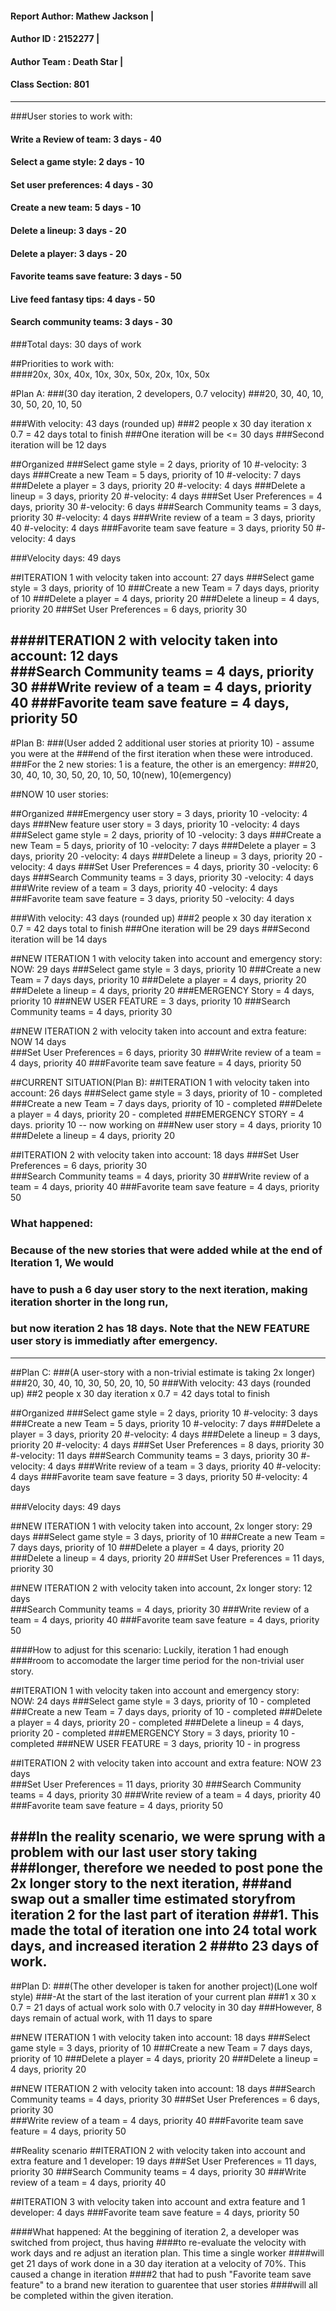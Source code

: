 #### Report Author: Mathew Jackson							 |
#### Author ID    : 2152277								 | 		
#### Author Team  : Death Star								 |
#### Class Section: 801	
______________________________________________________________________
###User stories to work with:
#### Write a Review of team: 3 days - 40
#### Select a game style: 2 days - 10
#### Set user preferences: 4 days - 30
#### Create a new team: 5 days - 10
#### Delete a lineup: 3 days - 20
#### Delete a player: 3 days - 20
#### Favorite teams save feature: 3 days - 50
#### Live feed fantasy tips: 4 days - 50
#### Search community teams: 3 days  - 30

###Total days: 30 days of work

##Priorities to work with:	
####20x, 30x, 40x, 10x, 30x, 50x, 20x, 10x, 50x

#Plan A:
###(30 day iteration, 2 developers, 0.7 velocity)
###20, 30, 40, 10, 30, 50, 20, 10, 50

###With velocity: 43 days (rounded up)
###2 people x 30 day iteration x 0.7 = 42 days total to finish
###One iteration will be <= 30 days
###Second iteration will be 12 days

##Organized
###Select game style = 2 days, priority of 10
	#-velocity: 3 days
###Create a new Team = 5 days, priority of 10
	#-velocity: 7 days
###Delete a player = 3 days, priority 20
	#-velocity: 4 days
###Delete a lineup = 3 days, priority 20
	#-velocity: 4 days
###Set User Preferences = 4 days, priority 30
	#-velocity: 6 days
###Search Community teams = 3 days, priority 30
	#-velocity: 4 days
###Write review of a team = 3 days, priority 40
	#-velocity: 4 days
###Favorite team save feature = 3 days, priority 50
	#-velocity: 4 days

###Velocity days: 49 days

##ITERATION 1 with velocity taken into account: 27 days
###Select game style = 3 days, priority of 10
###Create a new Team = 7 days days, priority of 10
###Delete a player = 4 days, priority 20
###Delete a lineup = 4 days, priority 20
###Set User Preferences = 6 days, priority 30

####ITERATION 2 with velocity taken into account: 12 days	
###Search Community teams = 4 days, priority 30
###Write review of a team = 4 days, priority 40
###Favorite team save feature = 4 days, priority 50
-----------------------------------------------------------------------
#Plan B:
###(User added 2 additional user stories at priority 10) - assume you were at the 
###end of the first iteration when these were introduced.
###For the 2 new stories: 1 is a feature, the other is an emergency:
###20, 30, 40, 10, 30, 50, 20, 10, 50, 10(new), 10(emergency)

##NOW 10 user stories:

##Organized
###Emergency user story = 3 days, priority 10
	-velocity: 4 days
###New feature user story = 3 days, priority 10
	-velocity: 4 days
###Select game style = 2 days, priority of 10
	-velocity: 3 days
###Create a new Team = 5 days, priority of 10
	-velocity: 7 days
###Delete a player = 3 days, priority 20
	-velocity: 4 days
###Delete a lineup = 3 days, priority 20
	-velocity: 4 days
###Set User Preferences = 4 days, priority 30
	-velocity: 6 days
###Search Community teams = 3 days, priority 30
	-velocity: 4 days
###Write review of a team = 3 days, priority 40
	-velocity: 4 days
###Favorite team save feature = 3 days, priority 50
	-velocity: 4 days


###With velocity: 43 days (rounded up)
###2 people x 30 day iteration x 0.7 = 42 days total to finish
###One iteration will be 29 days
###Second iteration will be 14 days

##NEW ITERATION 1 with velocity taken into account and emergency story: NOW: 29 days
###Select game style = 3 days, priority 10
###Create a new Team = 7 days days, priority 10
###Delete a player = 4 days, priority 20
###Delete a lineup = 4 days, priority 20
###EMERGENCY Story = 4 days, priority 10 
###NEW USER FEATURE = 3 days, priority 10
###Search Community teams = 4 days, priority 30

##NEW ITERATION 2 with velocity taken into account and extra feature: NOW 14 days	
###Set User Preferences = 6 days, priority 30
###Write review of a team = 4 days, priority 40
###Favorite team save feature = 4 days, priority 50

##CURRENT SITUATION(Plan B):
##ITERATION 1 with velocity taken into account: 26 days
###Select game style = 3 days, priority of 10 - completed
###Create a new Team = 7 days days, priority of 10 - completed
###Delete a player = 4 days, priority 20 - completed
###EMERGENCY STORY = 4 days. priority 10 -- now working on
###New user story = 4 days, priority 10
###Delete a lineup = 4 days, priority 20

##ITERATION 2 with velocity taken into account: 18 days
###Set User Preferences = 6 days, priority 30	
###Search Community teams = 4 days, priority 30
###Write review of a team = 4 days, priority 40
###Favorite team save feature = 4 days, priority 50

### What happened: 
### Because of the new stories that were added while at the end of Iteration 1, We would
### have to push a 6 day user story to the next iteration, making iteration shorter in the long run,
### but now iteration 2 has 18 days. Note that the NEW FEATURE user story is immediatly after emergency.
-----------------------------------------------------------------------
##Plan C:
###(A user-story with a non-trivial estimate is taking 2x longer)
###20, 30, 40, 10, 30, 50, 20, 10, 50
###With velocity: 43 days (rounded up)
##2 people x 30 day iteration x 0.7 = 42 days total to finish

##Organized
###Select game style = 2 days, priority 10
	#-velocity: 3 days
###Create a new Team = 5 days, priority 10
	#-velocity: 7 days
###Delete a player = 3 days, priority 20
	#-velocity: 4 days
###Delete a lineup = 3 days, priority 20
	#-velocity: 4 days
###Set User Preferences = 8 days, priority 30
	#-velocity: 11 days
###Search Community teams = 3 days, priority 30
	#-velocity: 4 days
###Write review of a team = 3 days, priority 40
	#-velocity: 4 days
###Favorite team save feature = 3 days, priority 50
	#-velocity: 4 days

###Velocity days: 49 days

##NEW ITERATION 1 with velocity taken into account, 2x longer story: 29 days
###Select game style = 3 days, priority of 10
###Create a new Team = 7 days days, priority of 10
###Delete a player = 4 days, priority 20
###Delete a lineup = 4 days, priority 20
###Set User Preferences = 11 days, priority 30

##NEW ITERATION 2 with velocity taken into account, 2x longer story: 12 days	
###Search Community teams = 4 days, priority 30
###Write review of a team = 4 days, priority 40
###Favorite team save feature = 4 days, priority 50

####How to adjust for this scenario: Luckily, iteration 1 had enough
####room to accomodate the larger time period for the non-trivial user story.

##ITERATION 1 with velocity taken into account and emergency story: NOW: 24 days
###Select game style = 3 days, priority of 10 - completed
###Create a new Team = 7 days days, priority of 10 - completed
###Delete a player = 4 days, priority 20 - completed
###Delete a lineup = 4 days, priority 20 - completed
###EMERGENCY Story = 3 days, priority 10 - completed
###NEW USER FEATURE = 3 days, priority 10 - in progress

##ITERATION 2 with velocity taken into account and extra feature: NOW 23 days	
###Set User Preferences = 11 days, priority 30
###Search Community teams = 4 days, priority 30
###Write review of a team = 4 days, priority 40
###Favorite team save feature = 4 days, priority 50

###In the reality scenario, we were sprung with a problem with our last user story taking
###longer, therefore we needed to post pone the 2x longer story to the next iteration,
###and swap out a smaller time estimated storyfrom iteration 2 for the last part of iteration 
###1. This made the total of iteration one into 24 total work days, and increased iteration 2
###to 23 days of work.
------------------------------------------------------------------------------
##Plan D: 
###(The other developer is taken for another project)(Lone wolf style)
###-At the start of the last iteration of your current plan
###1 x 30 x 0.7 = 21 days of actual work solo with 0.7 velocity in 30 day
###However, 8 days remain of actual work, with 11 days to spare

##NEW ITERATION 1 with velocity taken into account: 18 days
###Select game style = 3 days, priority of 10
###Create a new Team = 7 days days, priority of 10
###Delete a player = 4 days, priority 20
###Delete a lineup = 4 days, priority 20


##NEW ITERATION 2 with velocity taken into account: 18 days
###Search Community teams = 4 days, priority 30
###Set User Preferences = 6 days, priority 30	
###Write review of a team = 4 days, priority 40
###Favorite team save feature = 4 days, priority 50

##Reality scenario
##ITERATION 2 with velocity taken into account and extra feature and 1 developer: 19 days
###Set User Preferences = 11 days, priority 30
###Search Community teams = 4 days, priority 30
###Write review of a team = 4 days, priority 40

##ITERATION 3 with velocity taken into account and extra feature and 1 developer: 4 days
###Favorite team save feature = 4 days, priority 50

####What happened: At the beggining of iteration 2, a developer was switched from project, thus having
####to re-evaluate the velocity with work days and re adjust an iteration plan. This time a single worker
####will get 21 days of work done in a 30 day iteration at a velocity of 70%. This caused a change in iteration
####2 that had to push "Favorite team save feature" to a brand new iteration to guarentee that user stories
####will all be completed within the given iteration.
